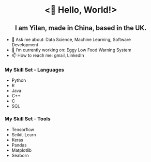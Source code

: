 <h1 align="center"> <👋 Hello, World!> </h1>
<h2 align="center"> I am Yilan, made in China, based in the UK. </h2>

- 💬 Ask me about: Data Science, Machine Learning, Software Development
- 🔭 I’m currently working on: Eggy Low Food Warning System
- 📫 How to reach me: gmail, LinkedIn

### My Skill Set - Languages
- Python
- R
- Java
- C++
- C
- SQL

### My Skill Set - Tools 
- Tensorflow
- Scikit-Learn
- Keras
- Pandas
- Matplotlib
- Seaborn

<!--
**YilanXiao/YilanXiao** is a ✨ _special_ ✨ repository because its `README.md` (this file) appears on your GitHub profile.

Here are some ideas to get you started:

- 🔭 I’m currently working on ...
- 🌱 I’m currently learning ...
- 👯 I’m looking to collaborate on ...
- 🤔 I’m looking for help with ...
- 💬 Ask me about ...
- 📫 How to reach me: ...
- 😄 Pronouns: ...
- ⚡ Fun fact: ...
-->

